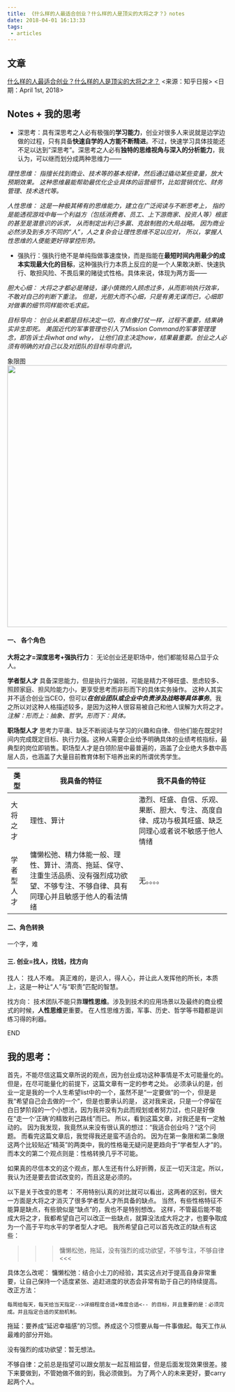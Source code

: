 ```yaml
---
title: 《什么样的人最适合创业？什么样的人是顶尖的大将之才？》notes
date: 2018-04-01 16:13:33
tags: 
 - articles
---
```


<!-- more -->

## 文章

[什么样的人最适合创业？什么样的人是顶尖的大将之才？](https://zhuanlan.zhihu.com/p/34934716)
<来源：知乎日报> <日期：April 1st, 2018> 

## Notes + 我的思考

* 深思考：具有深思考之人必有极强的**学习能力**，创业对很多人来说就是边学边做的过程，只有具备**快速自学的人方能不断精进**。不过，快速学习具体技能还不足以达到”深思考”。深思考之人必有**独特的思维视角与深入的分析能力**，我认为，可以继而划分成两种思维力——

*理性思维：*
*指擅长找到商业、技术等的基本规律，然后通过撬动某些变量，放大预期效果。*
*这种思维最能帮助最优化企业具体的运营细节，比如营销优化、财务管理、技术迭代等。*

*人性思维：*
*这是一种极其稀有的思维能力，建立在广泛阅读与不断思考上，*
*指的是能透视游戏中每一个利益方（包括消费者、员工、上下游商家、投资人等）根底的甚至是潜意识的诉求，*
*从而制定出利己多赢、克敌制胜的大局战略。*
*因为商业必然涉及到多方不同的“人”，人之复杂会让理性思维不足以应对，*
*所以，掌握人性思维的人便能更好得掌控形势。*


* 强执行：强执行绝不是单纯指做事速度快，而是指能在**最短时间内用最少的成本实现最大化的目标**，这种强执行力本质上反应的是一个人果敢决断、快速执行、敢担风险、不畏后果的赌徒式性格。具体来说，体现为两方面——

*胆大心细：*
*大将之才都必是赌徒，谨小慎微的人顾虑过多，从而影响执行效率，不敢对自己的判断下重注。*
*但是，光胆大而不心细，只是有勇无谋而已，心细即对做事的细节同样能吹毛求疵。*

*目标导向：*
*创业从来都是目标决定一切，有点像打仗一样，过程不重要，结果确实非生即死。*
*美国近代的军事管理也引入了Mission Command的军事管理理念，即告诉士兵what and why，*
*让他们自主决定how，结果最重要。创业之人必须有明确的对自己以及对团队的目标导向意识。*

象限图
<img src="https://upload-images.jianshu.io/upload_images/10023701-d9d89c4a01c56ad5.png?imageMogr2/auto-orient/strip%7CimageView2/2/w/1240" width = "800" height = "600"/>

#### 一、 各个角色
**大将之才=深度思考+强执行力**： 无论创业还是职场中，他们都能轻易凸显于众人。  

**学者型人才** 具备深思能力，但是执行力偏弱，可能是精力不够旺盛、思虑较多、照顾家庭、担风险能力小，更享受思考而非形而下的具体实务操作。
这种人其实并不适合创业当CEO，但可以***在创业团队或企业中负责涉及战略等具体事务***。我之所以对这种人格描述较多，是因为这种人很容易被自己和他人误解为大将之才。
*注解：形而上：抽象、哲学。形而下：具体。*

**职场型人才** 思考力平庸、缺乏不断阅读与学习的兴趣和自律、但他们能在既定时间内完成既定目标、执行力强。这种人需要企业给予明确具体的业绩考核指标，最典型的岗位即销售。职场型人才是白领阶层中最普遍的，涵盖了企业绝大多数中高层人员，也涵盖了大量目前教育体制下培养出来的所谓优秀学生。  



类型|我具备的特征|我不具备的特征
----|----------|-----
大将之才|理性、算计|激烈、旺盛、自信、乐观、果断、胆大、专注、高度自律、成功与极其旺盛、缺乏同理心或者说不敏感于他人情绪
学者型人才| 慵懒松弛、精力体能一般、理性、算计、清高、拖延、保守、注重生活品质、没有强烈成功欲望、不够专注、不够自律、具有同理心并且敏感于他人的看法情绪|无。。。。|


#### 二、角色转换
一个字，难


#### 三. 创业=找人，找钱，找方向
找人： 找人不难。
真正难的，是识人，得人心，并让此人发挥他的所长，本质上，这是一种让“人”与“职责”匹配的智慧。

找方向： 
技术团队不能只靠**理性思维**。涉及到技术的应用场景以及最终的商业模式的时候，**人性思维**更重要。
在人性思维方面，军事、历史、哲学等书籍都是训练习得的利器。

END

## 我的思考：

首先，不能尽信这篇文章所说的观点，因为创业成功这种事情是不太可能量化的。
但是，在尽可能量化的前提下，这篇文章有一定的参考之处。
必须承认的是，创业一定是我的一个人生希望list中的一个，虽然不是“一定要做”的一个，但是是我“希望自己会去做的一个”，但是也要承认的是，
这对我来说，只是一个停留在白日梦阶段的一个小想法，因为我并没有为此而规划或者努力过，也只是好像在“走一个‘正确’的精致利己路线”而已。
所以，看到这篇文章，对我还是有一定触动的。
因为我发现，我竟然从来没有很认真的想过：“我适合创业吗？”这个问题。
而看完这篇文章后，我觉得我还是蛮不适合的。
因为在第一象限和第二象限这两个比较贴近“精英”的两类中，我的性格毫无疑问是更趋向于“学者型人才”的。
而本文的第二个观点则是：性格转换几乎不可能。

如果真的尽信本文的这个观点，那人生还有什么好折腾，反正一切天注定。所以，我认为还是要去尝试改变的，而且这是必须的。

以下是关于改变的思考：
不用特别认真的对比就可以看出，这两者的区别，很大一方面是大将之才消灭了很多学者型人才所具备的缺点。
当然，有些性格特征不能算是缺点，有些貌似是“缺点”的，我也不是特别想改。
这样，不管最后能不能成大将之才，我都希望自己可以改正一些缺点，就算没法成大将之才，也要争取成为一个高于平均水平的学者型人才吧。
我所希望自己可以首先改正的缺点有这些：
>>>慵懒松弛，拖延，没有强烈的成功欲望，不够专注，不够自律<<<

具体怎么改呢：
慵懒松弛：结合小土刀的经验，其实这点对于提高自身非常重要，让自己保持一个适度紧张、追赶进度的状态会非常有助于自己的持续提高。
改正方法：
```
每周给每天，每天给当天指定-->详细程度合适+难度合适<-- 的目标，并且重要的是：必须完成。并且指定合适的奖励机制。
```

拖延：要养成“延迟幸福感”的习惯。养成这个习惯要从每一件事做起。每天工作从最难的部分开始。

没有强烈的成功欲望：暂无想法。

不够自律：之前总是指望可以跟女朋友一起互相监督，但是后面发现效果很差。接下来要做到，不管她做不做的到，我必须做到。
为了两个人的未来更好，要carry起两个人。


